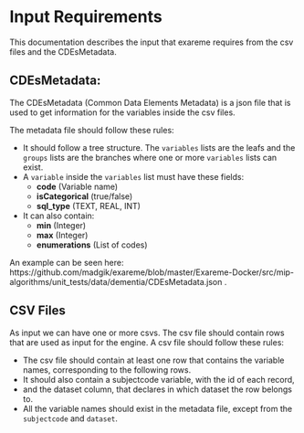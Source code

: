 # Input Requirements

This documentation describes the input that exareme requires from the csv files and the CDEsMetadata.

## CDEsMetadata:

The CDEsMetadata (Common Data Elements Metadata) is a json file that is used to get information for the variables inside the csv files.

The metadata file should follow these rules:
<ul>
	<li>It should follow a tree structure. The <code>variables</code> lists are the leafs and the <code>groups</code> lists are the branches where one or more <code>variables</code> lists can exist.</li>
	<li>A <code>variable</code> inside the <code>variables</code> list must have these fields:
		<ul>
			<li><b>code</b> (Variable name)</li>
			<li><b>isCategorical</b> (true/false)</li>
			<li><b>sql_type</b> (TEXT, REAL, INT)</li>
		</ul>
	</li>
	<li>It can also contain:
		<ul>
			<li><b>min</b> (Integer)</li>
			<li><b>max</b> (Integer)</li>
			<li><b>enumerations</b> (List of codes)</li>
		</ul>
	</li>
</ul>
An example can be seen here: https://github.com/madgik/exareme/blob/master/Exareme-Docker/src/mip-algorithms/unit_tests/data/dementia/CDEsMetadata.json .


## CSV Files

As input we can have one or more csvs. The csv file should contain rows that are used as input for the engine. A csv file should follow these rules:
<ul><li>The csv file should contain at least one row that contains the variable names, corresponding to the following rows.</li>
	<li>It should also contain a subjectcode variable, with the id of each record,</li>
	<li>and the dataset column, that declares in which dataset the row belongs to.</li>
	<li>All the variable names should exist in the metadata file, except from the <code>subjectcode</code> and <code>dataset</code>.</li>
<ul>